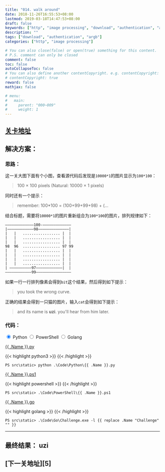 ```yaml
---
title: "014. walk around"
date: 2018-11-26T16:55:53+08:00
lastmod: 2019-03-18T14:47:53+08:00
draft: false
keywords: ["http", "image processing", "download", "authentication", "argb"]
description: ""
tags: ["download", "authentication", "argb"]
categories: ["http", "image processing"]

# You can also close(false) or open(true) something for this content.
# P.S. comment can only be closed
comment: false
toc: false
autoCollapseToc: false
# You can also define another contentCopyright. e.g. contentCopyright: "This is another copyright."
# contentCopyright: true
reward: false
mathjax: false

# menu:
#   main:
#     parent: "000~009"
#     weight: 1
---
```


## [关卡地址][1]

## 解决方案：

### 思路：

这一关大图下面有个小图，查看源代码后发现是`10000*1`的图片显示为`100*100`：

>100 × 100 pixels (Natural: 10000 × 1 pixels)

同时还有一个提示：

> remember: 100*100 = (100+99+99+98) + (...  

结合标题，需要将`10000*1`的图片重新组合为`100*100`的图片，排列规律如下：

```
—————————————100-—————————————
|————————————98——————————————|
|   |   ................. |  |
|   |   ................. |  |
|   |   ................. |  |
98  96  ................. 97 99
|   |   ................. |  |
|   |   ................. |  |
|   |   ................. |  |
|   |   ................. |  |
| ——————————97————————————|  |
————————————99————————————————
```

如果一行一行排列像素会得到`bit`这个结果，然后得到如下提示：

>you took the wrong curve.

正确的结果会得到一只猫的图片，输入`cat`会得到如下提示：

>and its name is **uzi**. you'll hear from him later.

### 代码：

<div>
    <input id="tab-python" type="radio" name="code-tabs" class="code-tabs" checked>
    <label class="language-label" for="tab-python">Python</label>
    <input id="tab-powershell" type="radio" name="code-tabs" class="code-tabs">
    <label class="language-label" for="tab-powershell">PowerShell</label>
    <input id="tab-golang" type="radio" name="code-tabs" class="code-tabs">
    <label class="language-label" for="tab-golang">Golang</label>
    <section id="content-python" class="content-section">
        <p><a href="../../Code/Python/{{ .Name }}.py" title="点我下载源码">{{ .Name }}.py</a></p>
{{< highlight python3 >}}
{{< /highlight >}}
        <pre><code>PS src\static> python .\Code\Python\{{ .Name }}.py</code></pre>
    </section>
    <section id="content-powershell" class="content-section">
        <p><a href="../../Code/PowerShell/{{ .Name }}.ps1" title="点我下载源码">{{ .Name }}.ps1</a></p>
{{< highlight powershell >}}
{{< /highlight >}}
        <pre><code>PS src\static> .\Code\PowerShell\{{ .Name }}.ps1</code></pre>
    </section>
    <section id="content-golang" class="content-section">
        <p><a href="../../Code/Go/{{ .Name }}.go" title="点我下载源码">{{ .Name }}.go</a></p>
{{< highlight golang >}}
{{< /highlight >}}
        <pre><code>PS src\static> .\Code\Go\Challenge.exe -l {{ replace .Name "Challenge" "" }}</code></pre>
    </section>
</div>

---
## 最终结果： uzi

## [下一关地址][5]

[1]: http://www.pythonchallenge.com/pc/return/italy.html
[2]: http://www.pythonchallenge.com/pc/return/uzi.html
